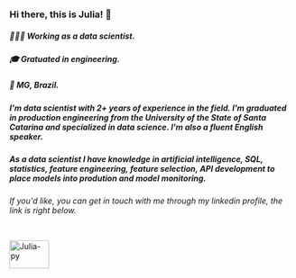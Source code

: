 ### Hi there, this is Julia! 💫 

</div>

<div>


##### 👩🏼‍💻 Working as a data scientist.
##### 🎓 Gratuated in engineering.
##### 📍 MG, Brazil.

##### I'm data scientist with 2+ years of experience in the field. I'm graduated in production engineering from the University of the State of Santa Catarina and specialized in data science. I'm also a fluent English speaker.
##### As a data scientist I have knowledge in artificial intelligence, SQL, statistics, feature engineering, feature selection, API development to place models into prodution and model monitoring.

*If you'd like, you can get in touch with me through my linkedin profile, the link is right below.*

</div>
<div style="display: inline_block"><br>

  <a href="https://www.linkedin.com/in/juliahornick" target="_blank"><img align="center" alt="Julia-py" height="50" width="70" src="https://cdn.jsdelivr.net/gh/devicons/devicon/icons/linkedin/linkedin-original.svg" target="_blank"></a>     
          
          
</div>


